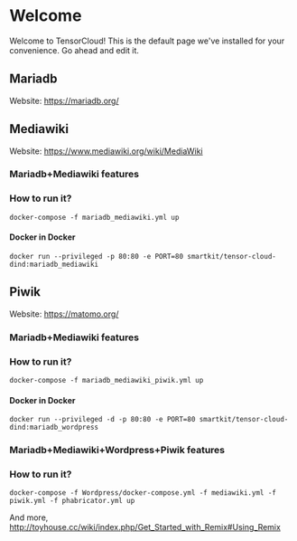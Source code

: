 # Welcome

Welcome to TensorCloud! This is the default page we've installed for your convenience. Go ahead and edit it.

## Mariadb

Website: https://mariadb.org/


## Mediawiki

Website: https://www.mediawiki.org/wiki/MediaWiki


### Mariadb+Mediawiki features



### How to run it?

```
docker-compose -f mariadb_mediawiki.yml up 
```

#### Docker in Docker

```
docker run --privileged -p 80:80 -e PORT=80 smartkit/tensor-cloud-dind:mariadb_mediawiki
```

## Piwik


Website: https://matomo.org/


### Mariadb+Mediawiki features



### How to run it?

```
docker-compose -f mariadb_mediawiki_piwik.yml up 
```
#### Docker in Docker

```
docker run --privileged -d -p 80:80 -e PORT=80 smartkit/tensor-cloud-dind:mariadb_wordpress
```

### Mariadb+Mediawiki+Wordpress+Piwik features



### How to run it?

```
docker-compose -f Wordpress/docker-compose.yml -f mediawiki.yml -f piwik.yml -f phabricator.yml up
```

And more, http://toyhouse.cc/wiki/index.php/Get_Started_with_Remix#Using_Remix
